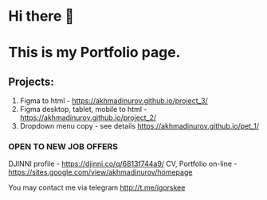 # Hi there 👋  
# This is my Portfolio page.

## Projects:

1. Figma to html - https://akhmadinurov.github.io/project_3/
2. Figma desktop, tablet, mobile to html - https://akhmadinurov.github.io/project_2/
3. Dropdown menu copy - see details https://akhmadinurov.github.io/pet_1/

### OPEN TO NEW JOB OFFERS
DJINNI profile - https://djinni.co/q/6813f744a9/
CV, Portfolio on-line - https://sites.google.com/view/akhmadinurov/homepage

You may contact me via telegram http://t.me/igorskee


<!--
**Akhmadinurov/akhmadinurov** is a ✨ _special_ ✨ repository because its `README.md` (this file) appears on your GitHub profile.

Here are some ideas to get you started:

- 🔭 I’m currently working on ...
- 🌱 I’m currently learning ...
- 👯 I’m looking to collaborate on ...
- 🤔 I’m looking for help with ...
- 💬 Ask me about ...
- 📫 How to reach me: ...
- 😄 Pronouns: ...
- ⚡ Fun fact: ...
-->
